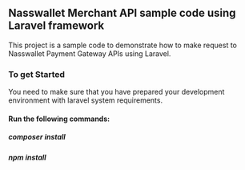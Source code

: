 

## Nasswallet Merchant API sample code using Laravel framework

This project is a sample code to demonstrate how to make request to Nasswallet Payment Gateway APIs using Laravel.

### To get Started
You need to make sure that you have prepared your development environment with laravel system requirements.
#### Run the following commands:
##### composer install
##### npm install
